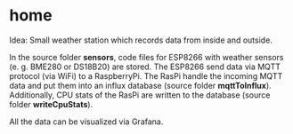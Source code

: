 # home

Idea: Small weather station which records data from inside and outside.

In the source folder <b>sensors</b>, code files for ESP8266 with weather sensors (e. g. BME280 or DS18B20) are stored. The ESP8266 send data via MQTT protocol (via WiFi) to a RaspberryPi. The RasPi handle the incoming MQTT data and put them into an influx database (source folder <b>mqttToInflux</b>).
Additionally, CPU stats of the RasPi are written to the database (source folder <b>writeCpuStats</b>).

All the data can be visualized via Grafana.
